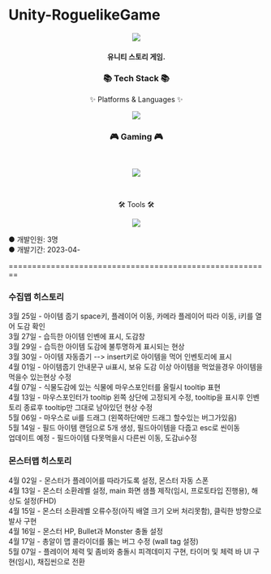 # Unity-RoguelikeGame
<div align=center>
	<img src="https://capsule-render.vercel.app/api?type=waving&color=&height=200&section=header&text=RoguelikeGame%20" />	
</div>
<div align=center>
<h4> 유니티 스토리 게임.</h4>
</div>
<div align=center>
	<h3>📚 Tech Stack 📚</h3>
	<p>✨ Platforms & Languages ✨</p>
</div>
<div align="center">
	<img src="https://img.shields.io/badge/c%23-%23239120.svg?style=for-the-badge&logo=c-sharp&logoColor=white"/>
</div>
<h3 align="center"><b>🎮 Gaming 🎮</b></h3>
</br>
<p align="center">
<img src="https://img.shields.io/badge/unity-%23000000.svg?style=for-the-badge&logo=unity&logoColor=white"/>
</p>
<br>
<div align=center>
	<p>🛠 Tools 🛠</p>
</div>
<div align=center>
	<img src="https://img.shields.io/badge/GitHub-181717?style=flat&logo=GitHub&logoColor=white" />
	
</div>

● 개발인원: 3명<br>
● 개발기간: 2023-04-<br>


========================================================<br>

<h3>수집맵 히스토리</h3>
3월 25일 - 아이템 줍기 space키, 플레이어 이동, 카메라 플레이어 따라 이동, i키를 열어 도감 확인<br>
3월 27일 - 습득한 아이템 인벤에 표시, 도감창<br>
3월 29일 - 습득한 아이템 도감에 불투명하게 표시되는 현상<br>
3월 30일 - 아이템 자동줍기 --> insert키로 아이템을 먹어 인벤토리에 표시<br>
4월 01일 - 아이템줍기 안내문구 ui표시, 보유 도감 이상 아이템을 먹었을경우 아이템을 먹을수 있는현상 수정<br>
4월 07일 - 식물도감에 있는 식물에 마우스포인터를 올릴시 tooltip 표현<br>
4월 13일 - 마우스포인터가 tooltip 왼쪽 상단에 고정되게 수정, tooltip을 표시후 인벤토리 종료후 tooltip만 그대로 남아있던 현상 수정<br>
5월 06일 - 마우스로 ui를 드래그 (왼쪽하단에만 드래그 할수있는 버그가있음) <br>
5월 14일 - 필드 아이템 랜덤으로 5개 생성, 필드아이템을 다줍고 esc로 씬이동 <br>
업데이트 예정 - 필드아이템 다못먹을시 다른씬 이동, 도감ui수정
<br>
<h3>몬스터맵 히스토리</h3>
4월 02일 - 몬스터가 플레이어를 따라가도록 설정, 몬스터 자동 스폰<br>
4월 13일 - 몬스터 소환레벨 설정, main 화면 샘플 제작(임시, 프로토타입 진행용), 해상도 설정(FHD)<br>
4월 15일 - 몬스터 소환레벨 오류수정(아직 배열 크기 오버 처리못함), 클릭한 방향으로 발사 구현<br>
4월 16일 - 몬스터 HP, Bullet과 Monster 충돌 설정<br>
4월 17일 - 총알이 맵 콜라이더를 뚫는 버그 수정 (wall tag 설정)<br>
5월 07일 - 플레이어 체력 및 좀비와 충돌시 피격데미지 구현, 타이머 및 체력 바 UI 구현(임시), 채집씬으로 전환<br>


